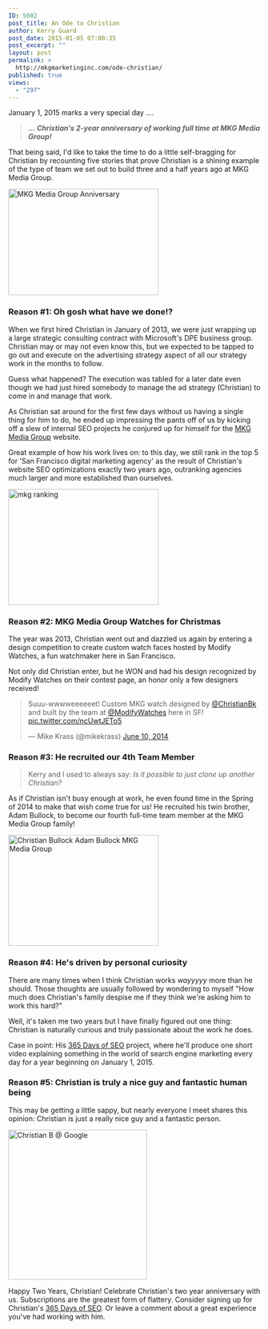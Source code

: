 ```yaml
---
ID: 5002
post_title: An Ode to Christian
author: Kerry Guard
post_date: 2015-01-05 07:00:35
post_excerpt: ""
layout: post
permalink: >
  http://mkgmarketinginc.com/ode-christian/
published: true
views:
  - "297"
---
```

<p>January 1, 2015 marks a very special day ....</p>

<blockquote><strong><em>... Christian's 2-year anniversary of working full time at MKG Media Group!</blockquote></em></strong>

<p>That being said, I'd like to take the time to do a little self-bragging for Christian by recounting five stories that prove Christian is a shining example of the type of team we set out to build three and a half years ago at MKG Media Group.</p>

<!--more-->

<a href="http://mkgmediagroup.com/wp-content/uploads/2014/12/Christian-Bullock-2-Year-MKG-Media-Group-Anniversary.png"><img src="http://mkgmediagroup.com/wp-content/uploads/2014/12/Christian-Bullock-2-Year-MKG-Media-Group-Anniversary-300x213.png" alt="MKG Media Group Anniversary" width="300" height="213" class="aligncenter size-medium wp-image-5019" /></a>

<h3>Reason #1: Oh gosh what have we done!?</h3>

<p>When we first hired Christian in January of 2013, we were just wrapping up a large strategic consulting contract with Microsoft's DPE business group. Christian may or may not even know this, but we expected to be tapped to go out and execute on the advertising strategy aspect of all our strategy work in the months to follow.</p>

<p>Guess what happened? The execution was tabled for a later date even though we had just hired somebody to manage the ad strategy (Christian) to come in and manage that work.</p>

<p>As Christian sat around for the first few days without us having a single thing for him to do, he ended up impressing the pants off of us by kicking off a slew of internal SEO projects he conjured up for himself for the <a href="http://mkgmediagroup.com" target="_blank">MKG Media Group</a> website. </p>

<p>Great example of how his work lives on: to this day, we still rank in the top 5 for 'San Francisco digital marketing agency' as the result of Christian's website SEO optimizations exactly two years ago, outranking agencies much larger and more established than ourselves.</p>

<a href="http://mkgmediagroup.com/wp-content/uploads/2014/12/mkg-ranking.png"><img src="http://mkgmediagroup.com/wp-content/uploads/2014/12/mkg-ranking-300x232.png" alt="mkg ranking" width="300" height="232" class="aligncenter size-medium wp-image-5008" /></a>

<h3>Reason #2: MKG Media Group Watches for Christmas</h3>

<p>The year was 2013, Christian went out and dazzled us again by entering a design competition to create custom watch faces hosted by Modify Watches, a fun watchmaker here in San Francisco.</p>

<p>Not only did Christian enter, but he WON and had his design recognized by Modify Watches on their contest page, an honor only a few designers received!</p>

<blockquote class="twitter-tweet" lang="en"><p>Suuu-wwwweeeeeet! Custom MKG watch designed by <a href="https://twitter.com/ChristianBk">@ChristianBk</a> and built by the team at <a href="https://twitter.com/ModifyWatches">@ModifyWatches</a> here in SF! <a href="http://t.co/ncUwtJETo5">pic.twitter.com/ncUwtJETo5</a></p>&mdash; Mike Krass (@mikekrass) <a href="https://twitter.com/mikekrass/status/476389933372829696">June 10, 2014</a></blockquote>
<script async src="//platform.twitter.com/widgets.js" charset="utf-8"></script>

<h3>Reason #3: He recruited our 4th Team Member</h3>

<blockquote>Kerry and I used to always say: <em>Is it possible to just clone up another Christian?</blockquote></em>

<p>As if Christian isn't busy enough at work, he even found time in the Spring of 2014 to make that wish come true for us! He recruited his twin brother, Adam Bullock, to become our fourth full-time team member at the MKG Media Group family!</p>

<a href="http://mkgmediagroup.com/wp-content/uploads/2014/12/Christian-Bullock-Adam-Bullock-MKG-Media-Group.jpg"><img src="http://mkgmediagroup.com/wp-content/uploads/2014/12/Christian-Bullock-Adam-Bullock-MKG-Media-Group-300x222.jpg" alt="Christian Bullock Adam Bullock MKG Media Group" width="300" height="222" class="aligncenter size-medium wp-image-5025" /></a>

<h3>Reason #4: He's driven by personal curiosity</h3>

<p>There are many times when I think Christian works <em>wayyyyy</em> more than he should. Those thoughts are usually followed by wondering to myself "How much does Christian's family despise me if they think we're asking him to work this hard?"</p>

<p>Well, it's taken me two years but I have finally figured out one thing: Christian is naturally curious and truly passionate about the work he does.</p>

<p>Case in point: His <a href="http://365daysofseo.com?utm_source=mkgmediagroup.com&utm_medium=referral&utm_campaign=SIRMIXALOTMCNASTYPANTS" target="_blank">365 Days of SEO</a> project, where he'll produce one short video explaining something in the world of search engine marketing every day for a year beginning on January 1, 2015.</p>

<h3>Reason #5: Christian is truly a nice guy and fantastic human being</h3>

<p>This may be getting a little sappy, but nearly everyone I meet shares this opinion: Christian is just a really nice guy and a fantastic person.</p>

<a href="http://mkgmediagroup.com/wp-content/uploads/2014/12/Christian-B-@-Google.jpg"><img src="http://mkgmediagroup.com/wp-content/uploads/2014/12/Christian-B-@-Google-277x300.jpg" alt="Christian B @ Google" width="277" height="300" class="alignleft size-medium wp-image-5029" /></a>

<p>Happy Two Years, Christian!  Celebrate Christian's two year anniversary with us.  Subscriptions are the greatest form of flattery.  Consider signing up for Christian's <a href="http://365daysofseo.com?utm_source=mkgmediagroup.com&utm_medium=referral&utm_campaign=SIRMIXALOTMCNASTYPANTS" target="_blank">365 Days of SEO</a>.  Or leave a comment about a great experience you've had working with him.</p>